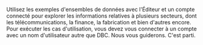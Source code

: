 Utilisez les exemples d'ensembles de données avec l'Éditeur et un compte connecté pour explorer les informations relatives à plusieurs secteurs, dont les télécommunications, la finance, la fabrication et bien d'autres encore. Pour exécuter les cas d'utilisation, vous devez vous connecter à un compte avec un nom d'utilisateur autre que DBC. Nous vous guiderons. C'est parti.
